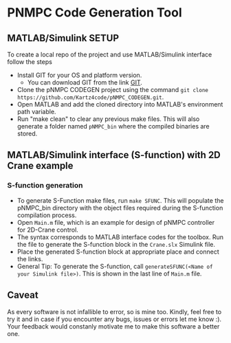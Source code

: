 # PNMPC Code Generation Tool

## MATLAB/Simulink SETUP
To create a local repo of the project and use MATLAB/Simulink interface follow the steps 

- Install GIT for your OS and platform version.
  - You can download GIT from the link [GIT](https://git-scm.com/downloads).
- Clone the pNMPC CODEGEN project using the command `git clone https://github.com/Kartz4code/pNMPC_CODEGEN.git`.
- Open MATLAB and add the cloned directory into MATLAB's environment path variable.
- Run "make clean" to clear any previous make files. This will also generate a folder named `pNMPC_bin` where the compiled binaries are stored.

## MATLAB/Simulink interface (S-function) with 2D Crane example
### S-function generation 
- To generate S-Function make files, run `make SFUNC`. This will populate the pNMPC_bin directory with the object files required during the S-function compilation process.
- Open `Main.m` file, which is an example for design of pNMPC controller for 2D-Crane control. 
- The syntax corresponds to MATLAB interface codes for the toolbox. Run the file to generate the S-function block in the `Crane.slx` Simulink file.
- Place the generated S-function block at appropriate place and connect the links. 
- General Tip: To generate the S-function, call `generateSFUNC(<Name of your Simulink file>)`. This is shown in the last line of `Main.m` file.

## Caveat 
As every software is not infallible to error, so is mine too. Kindly, feel free to try it and in case if you encounter any bugs, issues or errors let me know :). Your feedback would constanly motivate me to make this software a better one. 
